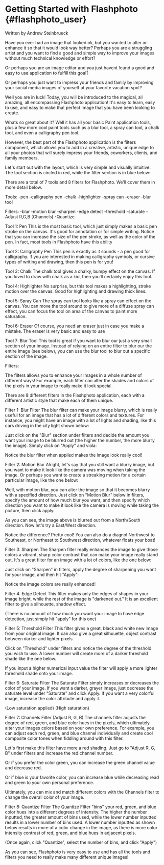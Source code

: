 Getting Started with Flashphoto  {#flashphoto_user}
===========

Written by Andrew Steinbrueck

Have you ever had an image that looked ok, but you wanted to alter or enhance
it so that it would look way better?  Perhaps you are a struggling artist and 
you want to find a good and simple way to improve your images without much technical
knowledge or effort?

Or perhaps you are an image editor and you just havent found a good and easy to use 
application to fulfill this goal?

Or perhaps you just want to impress your friends and family 
by improving your social media images of yourself at your favorite vacation spot?

Well you are in luck!  Today, you will be introduced to the magical, all amazing, all
encompassing Flashphoto application!  It's easy to learn, easy to use, and easy to 
make that perfect image that you have been looking to create.

Whats so great about it?  Well it has all your basic Paint application tools,
plus a few more cool paint tools such as a blur tool, a spray can tool, a chalk tool, 
and even a calligraphy pen tool.

However, the best part of the Flashphoto application
is the filters component, which allows you to add in a creative, artistic, unique edge
to all your photos that will surely impress your friends, coworkers, clients, and family members.

Let's start out with the layout, which is very simple and visually intuitive.  The tool
section is circled in red, while the filter section is in blue below:


There are a total of 7 tools and 8 filters for Flashphoto.  We'll cover them in more 
detail below.

Tools: 
-pen
-calligraphy pen
-chalk 
-highlighter
-spray can
-eraser
-blur tool

Filters:
-blur 
-motion blur
-sharpen
-edge detect
-threshold
-saturate
-Adjust R,G,B (Channels)
-Quantize

Tool 1: Pen
This is the most basic tool, which just simply makes a basic pen stroke on the canvas.
It's good for annotation or for simple writing.  Notice that you can increase the size
of the pen stroke, as well as the color of the pen.  In fact, most tools in Flashphoto 
have this ability

Tool 2: Calligraphy Pen
This pen is exactly as it sounds - a pen good for calligraphy.  If you are interested 
in making calligraphy symbols, or cursive types of writing and drawing, then this
pen is for you!

Tool 3: Chalk 
The chalk tool gives a chalky, bumpy effect on the canvas.  If you loved to draw with chalk
as a kid, then you'll certainly enjoy this tool.  

Tool 4: Highlighter 
No surprise, but this tool makes a highlighting, stroke motion over the canvas.
Good for highlighting and drawing thick lines.

Tool 5: Spray Can
The spray can tool looks like a spray can effect on the canvas.  You can move the tool
around to give more of a diffuse spray can effect, you can focus the tool on area of
the canvas to paint more saturation.   

Tool 6: Eraser
Of course, you need an eraser just in case you make a mistake.  The eraser is very
basic and easy to use

Tool 7: Blur Tool
This tool is great if you want to blur our just a very small section of your image.
Instead of relying on an entire filter to blur our the entire image (see below), you
can use the blur tool to blur out a specific section of the image.  


Filters:

The filters allows you to enhance your images in a whole number of different ways!  For example, 
each filter can alter the shades and colors of the pixels in your image to really make it look special.
  
There are 8 different filters in the Flashphoto application, each with a different artistic style
that make each of them unique.

Filter 1: Blur Filter
The blur filter can make your image blurry, which is really useful for an image that has a lot of
different colors and textures.  For instance, you might have an image with a lot of lights and shading, 
like this cars driving in the city light shown below:
 
Just click on the "Blur" section under filters and decide the amount you want your image to be blurred out
(the higher the number, the more blurry the image).  Simply click on "Apply" and viola:


Notice the blur filter when applied makes the image look really cool!

Filter 2: Motion Blur
Alright, let's say that you still want a blurry image, but you want to make it look like the
camera was moving when taking the image.  Or perhaps you want to create a streaking motion
for a certain particular image, like the one below:

Well, with motion blur, you can alter the image so that it becomes blurry with a specified direction.
Just click on "Motion Blur" below in filters, specify the amount of how much blur you want, and then specify 
which direction you want to make it look like the camera is moving while taking the picture, then click apply.

As you can see, the image above is blurred out from a North/South direction.  Now let's try a East/West direction.

Notice the difference?  Pretty cool!  You can also do a diagnol Northwest to Southeast, or Northeast to Southwest direction, 
whatever floats your boat!

Filter 3:  Sharpen
The Sharpen filter really enhances the image to give those colors a vibrant, sharp color contrast that can make 
your image really stand out.  It's a great filter for an image with a lot of colors, like the one below:

Just click on "Sharpen" in filters, apply the degree of sharpening you want for your image, and then hit "Apply":

Notice the image colors are really enhanced!

Filter 4: Edge Detect
This filter makes only the edges of shapes in your image bright, while the rest of the image is "darkened out."
It is an excellent filter to give a silhouette, shadow effect.

(There is no amount of how much you want your image to have edge detection, just simply hit "apply" for this one)

Filter 5: Threshold Filter
This filter gives a great, black and white new image from your original image.  It can also give a 
great silhouette, object contrast between darker and lighter pixels.

Click on "Threshold" under filters and notice the degree of the threshold you wish to use.  A lower number
will create more of a darker threshold shade like the one below.

If you input a higher numerical input value the filter will apply a more lighter threshold shade onto your image.


Filter 6: Saturate Filter
The Saturate Filter simply increases or decreases the color of your image.  If you want a darker, grayer image, just
decrease the saturate level under "Saturate" and click Apply.  If you want a very colorful image, increase the color attribute and apply it.

(Low saturation applied)
(High saturation) 

Filter 7: Channels Filter (Adjust R, G, B)
The channels filter adjusts the degree of red, green, and blue color hues in the pixels, which ultimately 
alter your images colors based on your own preference.  For example, you can adjust each red, green, and blue
channel individually and create cool composite color tones when fiddling around with this filter.

Let's first make this filter have more a red shading.  Just go to "Adjust R, G, B" under filters and increase
the red channel number.

Or if you prefer the color green, you can increase the green channel value and decrease red.

Or if blue is your favorite color, you can increase blue while decreasing read and green to your own 
personal preference.

Ultimately, you can mix and match different colors with the Channels filter to change the overall 
color of your image.


Filter 8: Quantize Filter
The Quantize Filter "bins" your red, green, and blue color hues into a different degrees of intensity.  The higher 
the number inputted, the greater amount of bins used, while the lower number inputted results in a lower number of bins
used.  A lower number inputted as shown below results in more of a color change in the image, as there is
more color intensity contrast of red, green, and blue hues in adjacent pixels.

(Once again, click "Quantize", select the number of bins, and click "Apply")


As you can see, Flashphoto is very easy to use and has all the tools and filters you 
need to really make many different unique images!





























